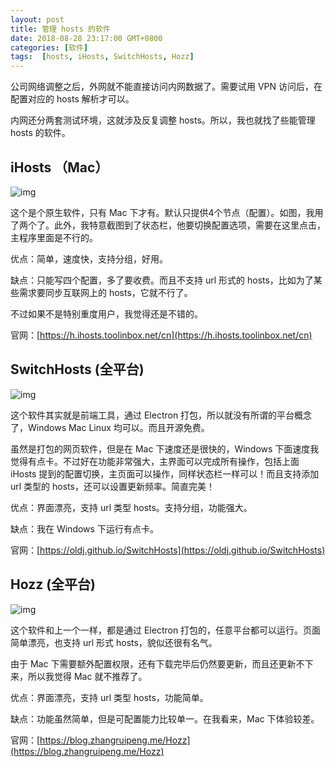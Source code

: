 ```yaml
---
layout: post
title: 管理 hosts 的软件 
date: 2018-08-28 23:17:00 GMT+0800
categories: [软件]
tags:  [hosts, iHosts, SwitchHosts, Hozz]
---
```


公司网络调整之后，外网就不能直接访问内网数据了。需要试用 VPN 访问后，在配置对应的 hosts 解析才可以。

内网还分两套测试环境，这就涉及反复调整 hosts。所以，我也就找了些能管理 hosts 的软件。

<!-- more -->

## iHosts （Mac）
![img](https://cdn0.yukapril.com/blog/2018-08-28-hosts-iHosts.png-wm.black)

这个是个原生软件，只有 Mac 下才有。默认只提供4个节点（配置）。如图，我用了两个了。此外，我特意截图到了状态栏，他要切换配置选项，需要在这里点击，主程序里面是不行的。

优点：简单，速度快，支持分组，好用。

缺点：只能写四个配置，多了要收费。而且不支持 url 形式的 hosts，比如为了某些需求要同步互联网上的 hosts，它就不行了。

不过如果不是特别重度用户，我觉得还是不错的。

官网：[https://h.ihosts.toolinbox.net/cn](https://h.ihosts.toolinbox.net/cn)

## SwitchHosts (全平台)
![img](https://cdn0.yukapril.com/blog/2018-08-28-hosts-SwitchHosts.png-wm.black)

这个软件其实就是前端工具，通过 Electron 打包，所以就没有所谓的平台概念了，Windows Mac Linux 均可以。而且开源免费。

虽然是打包的网页软件，但是在 Mac 下速度还是很快的，Windows 下面速度我觉得有点卡。不过好在功能非常强大，主界面可以完成所有操作，包括上面 iHosts 提到的配置切换，主页面可以操作，同样状态栏一样可以！而且支持添加 url 类型的 hosts，还可以设置更新频率。简直完美！

优点：界面漂亮，支持 url 类型 hosts。支持分组，功能强大。

缺点：我在 Windows 下运行有点卡。

官网：[https://oldj.github.io/SwitchHosts](https://oldj.github.io/SwitchHosts)

## Hozz (全平台)
![img](https://cdn0.yukapril.com/blog/2018-08-28-hosts-Hozz.png-wm.black)

这个软件和上一个一样，都是通过 Electron 打包的，任意平台都可以运行。页面简单漂亮，也支持 url 形式 hosts，貌似还很有名气。

由于 Mac 下需要额外配置权限，还有下载完毕后仍然要更新，而且还更新不下来，所以我觉得 Mac 就不推荐了。

优点：界面漂亮，支持 url 类型 hosts，功能简单。

缺点：功能虽然简单，但是可配置能力比较单一。在我看来，Mac 下体验较差。

官网：[https://blog.zhangruipeng.me/Hozz](https://blog.zhangruipeng.me/Hozz)
